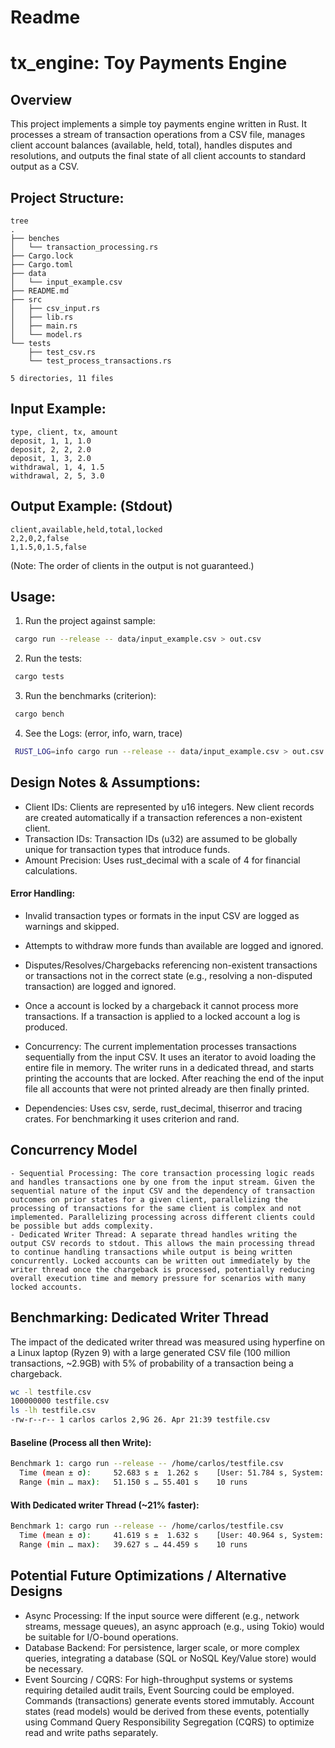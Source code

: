 # Readme

# tx_engine: Toy Payments Engine

## Overview

This project implements a simple toy payments engine written in Rust. It processes a stream of transaction operations from a CSV file, manages client account balances (available, held, total), handles disputes and resolutions, and outputs the final state of all client accounts to standard output as a CSV.

## Project Structure:
```text
tree
.
├── benches
│   └── transaction_processing.rs
├── Cargo.lock
├── Cargo.toml
├── data
│   └── input_example.csv
├── README.md
├── src
│   ├── csv_input.rs
│   ├── lib.rs
│   ├── main.rs
│   └── model.rs
└── tests
    ├── test_csv.rs
    └── test_process_transactions.rs

5 directories, 11 files
```

## Input Example:
```csv
type, client, tx, amount
deposit, 1, 1, 1.0
deposit, 2, 2, 2.0
deposit, 1, 3, 2.0
withdrawal, 1, 4, 1.5
withdrawal, 2, 5, 3.0
```

## Output Example: (Stdout)

```csv
client,available,held,total,locked
2,2,0,2,false
1,1.5,0,1.5,false
```

(Note: The order of clients in the output is not guaranteed.)

## Usage:

1. Run the project against sample:

```bash
 cargo run --release -- data/input_example.csv > out.csv
```

2. Run the tests:

```bash
 cargo tests
```

3. Run the benchmarks (criterion):

```bash
 cargo bench
```

4. See the Logs: (error, info, warn, trace) 

```bash
 RUST_LOG=info cargo run --release -- data/input_example.csv > out.csv
```


## Design Notes & Assumptions:

  - Client IDs: Clients are represented by u16 integers. New client records are created automatically if a transaction references a non-existent client.
  - Transaction IDs: Transaction IDs (u32) are assumed to be globally unique for transaction types that introduce funds.
  - Amount Precision: Uses rust_decimal with a scale of 4 for financial calculations.

#### Error Handling:

  - Invalid transaction types or formats in the input CSV are logged as warnings and skipped.
  - Attempts to withdraw more funds than available are logged and ignored.
  - Disputes/Resolves/Chargebacks referencing non-existent transactions or transactions not in the correct state (e.g., resolving a non-disputed transaction) are logged and ignored.
  - Once a account is locked by a chargeback it cannot process more transactions. If a transaction is applied to a locked account a log is produced.

  - Concurrency: The current implementation processes transactions sequentially from the input CSV. It uses an iterator to avoid loading the entire file in memory.
                 The writer runs in a dedicated thread, and starts printing the accounts that are locked.
                 After reaching the end of the input file all accounts that were not printed already are then finally printed.

  - Dependencies: Uses csv, serde, rust_decimal, thiserror and tracing crates. For benchmarking it uses criterion and rand. 

## Concurrency Model
    - Sequential Processing: The core transaction processing logic reads and handles transactions one by one from the input stream. Given the sequential nature of the input CSV and the dependency of transaction outcomes on prior states for a given client, parallelizing the processing of transactions for the same client is complex and not implemented. Parallelizing processing across different clients could be possible but adds complexity.
    - Dedicated Writer Thread: A separate thread handles writing the output CSV records to stdout. This allows the main processing thread to continue handling transactions while output is being written concurrently. Locked accounts can be written out immediately by the writer thread once the chargeback is processed, potentially reducing overall execution time and memory pressure for scenarios with many locked accounts.

## Benchmarking: Dedicated Writer Thread

The impact of the dedicated writer thread was measured using hyperfine on a Linux laptop (Ryzen 9) with a large generated CSV file (100 million transactions, ~2.9GB) with 5% of probability of a transaction being a chargeback.

```bash
wc -l testfile.csv
100000000 testfile.csv
ls -lh testfile.csv
-rw-r--r-- 1 carlos carlos 2,9G 26. Apr 21:39 testfile.csv
```

#### Baseline (Process all then Write):

```bash
Benchmark 1: cargo run --release -- /home/carlos/testfile.csv
  Time (mean ± σ):     52.683 s ±  1.262 s    [User: 51.784 s, System: 0.807 s]
  Range (min … max):   51.150 s … 55.401 s    10 runs
```

#### With Dedicated writer Thread (~21% faster): 

```bash
Benchmark 1: cargo run --release -- /home/carlos/testfile.csv
  Time (mean ± σ):     41.619 s ±  1.632 s    [User: 40.964 s, System: 0.816 s]
  Range (min … max):   39.627 s … 44.459 s    10 runs
```

## Potential Future Optimizations / Alternative Designs

   - Async Processing: If the input source were different (e.g., network streams, message queues), an async approach (e.g., using Tokio) would be suitable for I/O-bound operations.
   - Database Backend: For persistence, larger scale, or more complex queries, integrating a database (SQL or NoSQL Key/Value store) would be necessary.
   - Event Sourcing / CQRS: For high-throughput systems or systems requiring detailed audit trails, Event Sourcing could be employed. Commands (transactions) generate events stored immutably. Account states (read models) would be derived from these events, potentially using Command Query Responsibility Segregation (CQRS) to optimize read and write paths separately.
